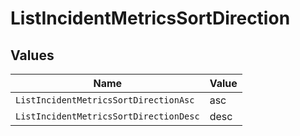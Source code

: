 # ListIncidentMetricsSortDirection


## Values

| Name                                   | Value                                  |
| -------------------------------------- | -------------------------------------- |
| `ListIncidentMetricsSortDirectionAsc`  | asc                                    |
| `ListIncidentMetricsSortDirectionDesc` | desc                                   |